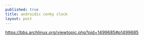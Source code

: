 ```yaml
---
published: true
title: androidic conky clock
layout: post
---
```

<https://bbs.archlinux.org/viewtopic.php?pid=1499685#p1499685>
